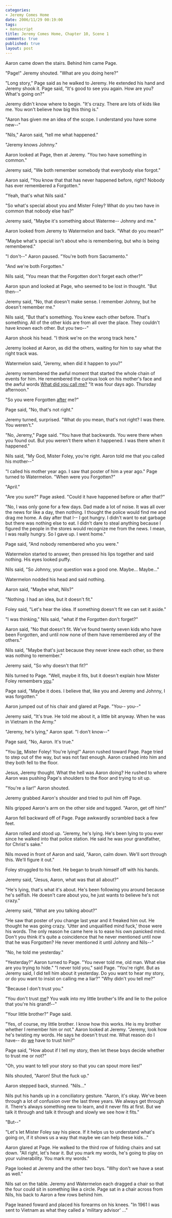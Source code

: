 ```yaml
--- 
categories: 
- Jeremy Comes Home
date: 2006/11/29 00:19:00
tags: 
- manuscript
title: Jeremy Comes Home, Chapter 10, Scene 1
comments: true
published: true
layout: post
---
```


Aaron came down the stairs.  Behind him came Page.

"Page!" Jeremy shouted.  "What are you doing here?"

"Long story," Page said as he walked to Jeremy.  He extended his hand and Jeremy shook it.  Page said, "It's good to see you again.  How are you?  What's going on?"

Jeremy didn't know where to begin.  "It's crazy.  There are lots of kids like me.  You won't believe how big this thing is."

"Aaron has given me an idea of the scope.  I understand you have some new--"

"Nils," Aaron said, "tell me what happened."

"Jeremy knows Johnny."

Aaron looked at Page, then at Jeremy.  "You two have something in common."

Jeremy said, "We both remember somebody that everybody else forgot."

Aaron said, "You know that that has never happened before, right?  Nobody has ever remembered a Forgotten."

"Yeah, that's what Nils said."

"So what's special about you and Mister Foley?  What do you two have in common that nobody else has?"

Jeremy said, "Maybe it's something about Waterme-- Johnny and me."

Aaron looked from Jeremy to Watermelon and back.  "What do you mean?"

"Maybe what's special isn't about who is remembering, but who is being remembered."

"I don't--" Aaron paused.  "You're both from Sacramento."

"And we're both Forgotten."

Nils said, "You mean that the Forgotten don't forget each other?"

Aaron spun and looked at Page, who seemed to be lost in thought.  "But then--"

Jeremy said, "No, that doesn't make sense.  I remember Johnny, but he doesn't remember me."

Nils said, "But that's something.  You knew each other before.  That's something.  All of the other kids are from all over the place.  They couldn't have known each other.  But you two--"

Aaron shook his head.  "I think we're on the wrong track here."

Jeremy looked at Aaron, as did the others, waiting for him to say what the right track was.

Watermelon said, "Jeremy, when did it happen to you?"

Jeremy remembered the awful moment that started the whole chain of events for him.  He remembered the curious look on his mother's face and the awful words <u>What did you call me?</u>  "It was four days ago.  Thursday afternoon."

"So you were Forgotten <u>after</u> me?"

Page said, "No, that's not right."

Jeremy turned, surprised.  "What do you mean, that's not right?  I was there.  You weren't."

"No, Jeremy," Page said.  "You have that backwards.  You were there when you found out.  But you weren't there when it happened.  I was there when it happened."

Nils said, "My God, Mister Foley, you're right.  Aaron told me that you called his mother--"

"I called his mother year ago.  I saw that poster of him a year ago."  Page turned to Watermelon.  "When were you Forgotten?"

"April."

"Are you sure?" Page asked.  "Could it have happened before or after that?"

"No, I was only gone for a few days.  Dad made a lot of noise.  It was all over the news for like a day, then nothing.  I thought the police would find me and drag me home.  A day after that I--  I got hungry.  I didn't want to eat garbage but there was nothing else to eat.  I didn't dare to steal anything because I figured the people in the stores would recognize me from the news.  I mean, I was really hungry.  So I gave up.  I went home."

Page said, "And nobody remembered who you were."

Watermelon started to answer, then pressed his lips together and said nothing.  His eyes looked puffy.

Nils said, "So Johnny, your question was a good one.  Maybe...  Maybe..."

Watermelon nodded his head and said nothing.

Aaron said, "Maybe what, Nils?"

"Nothing.  I had an idea, but it doesn't fit."

Foley said, "Let's hear the idea.  If something doesn't fit we can set it aside."

"I was thinking," Nils said, "what if the Forgotten don't forget?"

Aaron said, "No that doesn't fit.  We've found twenty seven kids who have been Forgotten, and until now none of them have remembered any of the others."

Nils said, "Maybe that's just because they never knew each other, so there was nothing to remember."

Jeremy said, "So why doesn't that fit?"

Nils turned to Page.  "Well, maybe it fits, but it doesn't explain how Mister Foley remembers <u>you</u>."

Page said, "Maybe it does.  I believe that, like you and Jeremy and Johnny, I was forgotten."

Aaron jumped out of his chair and glared at Page.  "You--  you--"

Jeremy said, "It's true.  He told me about it, a little bit anyway.  When he was in Vietnam in the Army."

"Jeremy, he's lying," Aaron spat.  "I don't know--"

Page said, "No, Aaron.  It's true."

"You <u>lie</u>, Mister Foley!  You're lying!"  Aaron rushed toward Page.  Page tried to step out of the way, but was not fast enough.  Aaron crashed into him and they both fell to the floor.

Jesus, Jeremy thought.  What the hell was Aaron doing?  He rushed to where Aaron was pushing Page's shoulders to the floor and trying to sit up.

"You're a liar!" Aaron shouted.

Jeremy grabbed Aaron's shoulder and tried to pull him off Page.

Nils gripped Aaron's arm on the other side and tugged.  "Aaron, get off him!"

Aaron fell backward off of Page.  Page awkwardly scrambled back a few feet.

Aaron rolled and stood up.  "Jeremy, he's lying.  He's been lying to you ever since he walked into that police station.  He said he was your grandfather, for Christ's sake."

Nils moved in front of Aaron and said, "Aaron, calm down.  We'll sort through this.  We'll figure it out."

Foley struggled to his feet.  He began to brush himself off with his hands.

Jeremy said, "Jesus, Aaron, what was that all about?"

"He's lying, that's what it's about.  He's been following you around because he's selfish.  He doesn't care about you, he just wants to believe he's not crazy."

Jeremy said, "What are you talking about?"

"He saw that poster of you change last year and it freaked him out.  He thought he was going crazy.  'Utter and unqualified mind fuck,' those were his words.  The only reason he came here is to ease his own panicked mind.  Don't you think it's quite a coincidence that he never mentioned until now that he was Forgotten?  He never mentioned it until Johnny and Nils--"

"No, he told me yesterday."

"Yesterday?"  Aaron turned to Page.  "You never told me, old man.  What else are you trying to hide."    "I never told you," said Page.  "You're right.  But as Jeremy said, I did tell him about it yesterday.  Do you want to hear my story, or do you want to insist on calling me a liar?"
"Why didn't you tell me?"

"Because I don't trust you."

"You don't trust <u>me</u>?  You walk into my little brother's life and lie to the police that you're his grandf--"

"Your little brother?" Page said.

"Yes, of course, my little brother.  I know how this works.  He is my brother whether I remember him or not."  Aaron looked at Jeremy.  "Jeremy, look how he's twisting my words.  He says he doesn't trust me.  What reason do I have-- do <u>we</u> have to trust him?"

Page said, "How about if I tell my story, then let these boys decide whether to trust me or not?"

"Oh, you want to tell your story so that you can spout more lies!"

Nils shouted, "Aaron!  Shut the fuck up."

Aaron stepped back, stunned.  "Nils..."

Nils put his hands up in a conciliatory gesture.  "Aaron, it's okay.  We've been through a lot of confusion over the last three years.  We always get through it.  There's always something new to learn, and it never fits at first.  But we talk it through and talk it through and slowly we see how it fits."

"But--"

"Let's let Mister Foley say his piece.  If it helps us to understand what's going on, if it shows us a way that maybe we can help these kids..."

Aaron glared at Page.  He walked to the third row of folding chairs and sat down.  "All right, let's hear it.  But you mark my words, he's going to play on your vulnerability.  You mark my words."

Page looked at Jeremy and the other two boys.  "Why don't we have a seat as well."

Nils sat on the table.  Jeremy and Watermelon each dragged a chair so that the four could sit in something like a circle.  Page sat in a chair across from Nils, his back to Aaron a few rows behind him.

Page leaned foward and placed his forearms on his knees.  "In 1961 I was sent to Vietnam as what they called a 'military advisor' ..."

